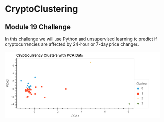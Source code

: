 # CryptoClustering
## Module 19 Challenge
In this challenge we will use Python and unsupervised learning to predict if cryptocurrencies are affected by 24-hour or 7-day price changes.
</br></br>
![CryptoClusters](https://github.com/rileyunverferth/CryptoClustering/blob/main/Images/scatter_pca.png)
